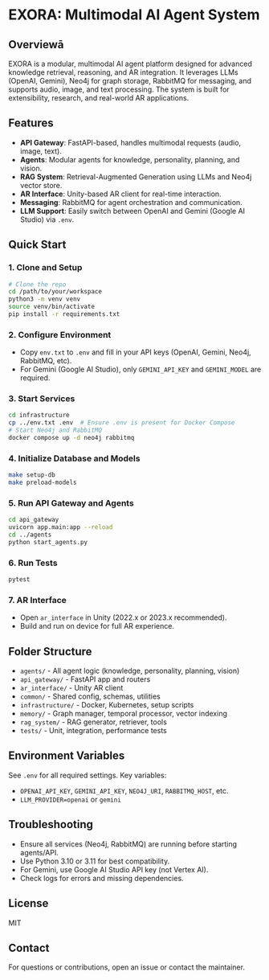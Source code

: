 # EXORA: Multimodal AI Agent System

## Overviewā
EXORA is a modular, multimodal AI agent platform designed for advanced knowledge retrieval, reasoning, and AR integration. It leverages LLMs (OpenAI, Gemini), Neo4j for graph storage, RabbitMQ for messaging, and supports audio, image, and text processing. The system is built for extensibility, research, and real-world AR applications.

## Features
- **API Gateway**: FastAPI-based, handles multimodal requests (audio, image, text).
- **Agents**: Modular agents for knowledge, personality, planning, and vision.
- **RAG System**: Retrieval-Augmented Generation using LLMs and Neo4j vector store.
- **AR Interface**: Unity-based AR client for real-time interaction.
- **Messaging**: RabbitMQ for agent orchestration and communication.
- **LLM Support**: Easily switch between OpenAI and Gemini (Google AI Studio) via `.env`.

## Quick Start

### 1. Clone and Setup
```sh
# Clone the repo
cd /path/to/your/workspace
python3 -m venv venv
source venv/bin/activate
pip install -r requirements.txt
```

### 2. Configure Environment
- Copy `env.txt` to `.env` and fill in your API keys (OpenAI, Gemini, Neo4j, RabbitMQ, etc).
- For Gemini (Google AI Studio), only `GEMINI_API_KEY` and `GEMINI_MODEL` are required.

### 3. Start Services
```sh
cd infrastructure
cp ../env.txt .env  # Ensure .env is present for Docker Compose
# Start Neo4j and RabbitMQ
docker compose up -d neo4j rabbitmq
```

### 4. Initialize Database and Models
```sh
make setup-db
make preload-models
```

### 5. Run API Gateway and Agents
```sh
cd api_gateway
uvicorn app.main:app --reload
cd ../agents
python start_agents.py
```

### 6. Run Tests
```sh
pytest
```

### 7. AR Interface
- Open `ar_interface` in Unity (2022.x or 2023.x recommended).
- Build and run on device for full AR experience.

## Folder Structure
- `agents/` - All agent logic (knowledge, personality, planning, vision)
- `api_gateway/` - FastAPI app and routers
- `ar_interface/` - Unity AR client
- `common/` - Shared config, schemas, utilities
- `infrastructure/` - Docker, Kubernetes, setup scripts
- `memory/` - Graph manager, temporal processor, vector indexing
- `rag_system/` - RAG generator, retriever, tools
- `tests/` - Unit, integration, performance tests

## Environment Variables
See `.env` for all required settings. Key variables:
- `OPENAI_API_KEY`, `GEMINI_API_KEY`, `NEO4J_URI`, `RABBITMQ_HOST`, etc.
- `LLM_PROVIDER=openai` or `gemini`

## Troubleshooting
- Ensure all services (Neo4j, RabbitMQ) are running before starting agents/API.
- Use Python 3.10 or 3.11 for best compatibility.
- For Gemini, use Google AI Studio API key (not Vertex AI).
- Check logs for errors and missing dependencies.

## License
MIT

## Contact
For questions or contributions, open an issue or contact the maintainer.
